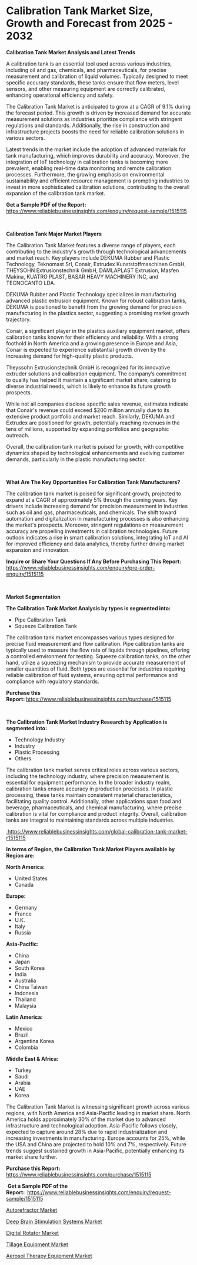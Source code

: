 <p><h1>Calibration Tank Market Size, Growth and Forecast from 2025 - 2032</h1></p><p><strong>Calibration Tank Market Analysis and Latest Trends</strong></p>
<p><p>A calibration tank is an essential tool used across various industries, including oil and gas, chemicals, and pharmaceuticals, for precise measurement and calibration of liquid volumes. Typically designed to meet specific accuracy standards, these tanks ensure that flow meters, level sensors, and other measuring equipment are correctly calibrated, enhancing operational efficiency and safety.</p><p>The Calibration Tank Market is anticipated to grow at a CAGR of 9.1% during the forecast period. This growth is driven by increased demand for accurate measurement solutions as industries prioritize compliance with stringent regulations and standards. Additionally, the rise in construction and infrastructure projects boosts the need for reliable calibration solutions in various sectors. </p><p>Latest trends in the market include the adoption of advanced materials for tank manufacturing, which improves durability and accuracy. Moreover, the integration of IoT technology in calibration tanks is becoming more prevalent, enabling real-time data monitoring and remote calibration processes. Furthermore, the growing emphasis on environmental sustainability and efficient resource management is prompting industries to invest in more sophisticated calibration solutions, contributing to the overall expansion of the calibration tank market.</p></p>
<p><strong>Get a Sample PDF of the Report:&nbsp;</strong> <a href="https://www.reliablebusinessinsights.com/enquiry/request-sample/1515115?utm_campaign=3048&utm_medium=2&utm_source=Github&utm_content=ia&utm_term=10042025&utm_id=calibration-tank">https://www.reliablebusinessinsights.com/enquiry/request-sample/1515115</a></p>
<p>&nbsp;</p>
<p><strong>Calibration Tank Major Market Players</strong></p>
<p><p>The Calibration Tank Market features a diverse range of players, each contributing to the industry's growth through technological advancements and market reach. Key players include DEKUMA Rubber and Plastic Technology, Teknomast Srl, Conair, Extrudex Kunststoffmaschinen GmbH, THEYSOHN Extrusionstechnik GmbH, DAMLAPLAST Extrusion, Masfen Makina, KUATRO PLAST, BASAR HEAVY MACHINERY INC, and TECNOCANTO LDA.</p><p>DEKUMA Rubber and Plastic Technology specializes in manufacturing advanced plastic extrusion equipment. Known for robust calibration tanks, DEKUMA is positioned to benefit from the growing demand for precision manufacturing in the plastics sector, suggesting a promising market growth trajectory.</p><p>Conair, a significant player in the plastics auxiliary equipment market, offers calibration tanks known for their efficiency and reliability. With a strong foothold in North America and a growing presence in Europe and Asia, Conair is expected to experience substantial growth driven by the increasing demand for high-quality plastic products.</p><p>Theyssohn Extrusionstechnik GmbH is recognized for its innovative extruder solutions and calibration equipment. The company’s commitment to quality has helped it maintain a significant market share, catering to diverse industrial needs, which is likely to enhance its future growth prospects.</p><p>While not all companies disclose specific sales revenue, estimates indicate that Conair's revenue could exceed $200 million annually due to its extensive product portfolio and market reach. Similarly, DEKUMA and Extrudex are positioned for growth, potentially reaching revenues in the tens of millions, supported by expanding portfolios and geographic outreach. </p><p>Overall, the calibration tank market is poised for growth, with competitive dynamics shaped by technological enhancements and evolving customer demands, particularly in the plastic manufacturing sector.</p></p>
<p>&nbsp;</p>
<p><strong>What Are The Key Opportunities For Calibration Tank Manufacturers?</strong></p>
<p><p>The calibration tank market is poised for significant growth, projected to expand at a CAGR of approximately 5% through the coming years. Key drivers include increasing demand for precision measurement in industries such as oil and gas, pharmaceuticals, and chemicals. The shift toward automation and digitalization in manufacturing processes is also enhancing the market's prospects. Moreover, stringent regulations on measurement accuracy are propelling investments in calibration technologies. Future outlook indicates a rise in smart calibration solutions, integrating IoT and AI for improved efficiency and data analytics, thereby further driving market expansion and innovation.</p></p>
<p><strong>Inquire or Share Your Questions If Any Before Purchasing This Report:</strong> <a href="https://www.reliablebusinessinsights.com/enquiry/pre-order-enquiry/1515115?utm_campaign=3048&utm_medium=2&utm_source=Github&utm_content=ia&utm_term=10042025&utm_id=calibration-tank">https://www.reliablebusinessinsights.com/enquiry/pre-order-enquiry/1515115</a></p>
<p>&nbsp;</p>
<p><strong>Market Segmentation</strong></p>
<p><strong>The Calibration Tank Market Analysis by types is segmented into:</strong></p>
<p><ul><li>Pipe Calibration Tank</li><li>Squeeze Calibration Tank</li></ul></p>
<p><p>The calibration tank market encompasses various types designed for precise fluid measurement and flow calibration. Pipe calibration tanks are typically used to measure the flow rate of liquids through pipelines, offering a controlled environment for testing. Squeeze calibration tanks, on the other hand, utilize a squeezing mechanism to provide accurate measurement of smaller quantities of fluid. Both types are essential for industries requiring reliable calibration of fluid systems, ensuring optimal performance and compliance with regulatory standards.</p></p>
<p><strong>Purchase this Report:&nbsp;</strong><a href="https://www.reliablebusinessinsights.com/purchase/1515115?utm_campaign=3048&utm_medium=2&utm_source=Github&utm_content=ia&utm_term=10042025&utm_id=calibration-tank">https://www.reliablebusinessinsights.com/purchase/1515115</a></p>
<p>&nbsp;</p>
<p><strong>The Calibration Tank Market Industry Research by Application is segmented into:</strong></p>
<p><ul><li>Technology Industry</li><li>Industry</li><li>Plastic Processing</li><li>Others</li></ul></p>
<p><p>The calibration tank market serves critical roles across various sectors, including the technology industry, where precision measurement is essential for equipment performance. In the broader industry realm, calibration tanks ensure accuracy in production processes. In plastic processing, these tanks maintain consistent material characteristics, facilitating quality control. Additionally, other applications span food and beverage, pharmaceuticals, and chemical manufacturing, where precise calibration is vital for compliance and product integrity. Overall, calibration tanks are integral to maintaining standards across multiple industries.</p></p>
<p><a href="https://www.reliablebusinessinsights.com/global-calibration-tank-market-r1515115?utm_campaign=3048&utm_medium=2&utm_source=Github&utm_content=ia&utm_term=10042025&utm_id=calibration-tank">&nbsp;https://www.reliablebusinessinsights.com/global-calibration-tank-market-r1515115</a></p>
<p><strong>In terms of Region, the Calibration Tank Market Players available by Region are:</strong></p>
<p>
    <p> <strong> North America: </strong>
        <ul>
            <li>United States</li>
            <li>Canada</li>
        </ul>
        </p> 
    <p> <strong> Europe: </strong>
        <ul>
            <li>Germany</li>
            <li>France</li>
            <li>U.K.</li>
            <li>Italy</li>
            <li>Russia</li>
        </ul>
        </p> 
    <p> <strong> Asia-Pacific: </strong>
        <ul>
            <li>China</li>
            <li>Japan</li>
            <li>South Korea</li>
            <li>India</li>
            <li>Australia</li>
            <li>China Taiwan</li>
            <li>Indonesia</li>
            <li>Thailand</li>
            <li>Malaysia</li>
        </ul>
        </p> 
    <p> <strong> Latin America: </strong>
        <ul>
            <li>Mexico</li>
            <li>Brazil</li>
            <li>Argentina Korea</li>
            <li>Colombia</li>
        </ul>
        </p> 
    <p> <strong> Middle East & Africa: </strong>
        <ul>
            <li>Turkey</li>
            <li>Saudi</li>
            <li>Arabia</li>
            <li>UAE</li>
            <li>Korea</li>
        </ul>
    </p>
    </p>
<p><p>The Calibration Tank Market is witnessing significant growth across various regions, with North America and Asia-Pacific leading in market share. North America holds approximately 30% of the market due to advanced infrastructure and technological adoption. Asia-Pacific follows closely, expected to capture around 28% due to rapid industrialization and increasing investments in manufacturing. Europe accounts for 25%, while the USA and China are projected to hold 10% and 7%, respectively. Future trends suggest sustained growth in Asia-Pacific, potentially enhancing its market share further.</p></p>
<p><strong>Purchase this Report: </strong><a href="https://www.reliablebusinessinsights.com/purchase/1515115?utm_campaign=3048&utm_medium=2&utm_source=Github&utm_content=ia&utm_term=10042025&utm_id=calibration-tank">https://www.reliablebusinessinsights.com/purchase/1515115</a></p>
<p>&nbsp;<strong>Get a Sample PDF of the Report:&nbsp;&nbsp;</strong><a href="https://www.reliablebusinessinsights.com/enquiry/request-sample/1515115?utm_campaign=3048&utm_medium=2&utm_source=Github&utm_content=ia&utm_term=10042025&utm_id=calibration-tank">https://www.reliablebusinessinsights.com/enquiry/request-sample/1515115</a></p>
<p><strong></strong></p>
<p><p><a href="https://github.com/kaforarvero/Market-Research-Report-List-1/blob/main/autorefractor-market.md?utm_campaign=3048&utm_medium=2&utm_source=Github&utm_content=ia&utm_term=10042025&utm_id=calibration-tank">Autorefractor Market</a></p><p><a href="https://www.linkedin.com/pulse/deep-brain-stimulation-systems-market-report-product-type-j7wbe?utm_campaign=3048&utm_medium=2&utm_source=Github&utm_content=ia&utm_term=10042025&utm_id=calibration-tank">Deep Brain Stimulation Systems Market</a></p><p><a href="https://www.linkedin.com/pulse/digital-rotator-market-analysis-report-2025-2032-challenges-zppze?utm_campaign=3048&utm_medium=2&utm_source=Github&utm_content=ia&utm_term=10042025&utm_id=calibration-tank">Digital Rotator Market</a></p><p><a href="https://github.com/berkemiars2j/Market-Research-Report-List-1/blob/main/tillage-equipment-market.md?utm_campaign=3048&utm_medium=2&utm_source=Github&utm_content=ia&utm_term=10042025&utm_id=calibration-tank">Tillage Equipment Market</a></p><p><a href="https://www.linkedin.com/pulse/aerosol-therapy-equipment-market-growth-study-examines-trajectory-4dpje?utm_campaign=3048&utm_medium=2&utm_source=Github&utm_content=ia&utm_term=10042025&utm_id=calibration-tank">Aerosol Therapy Equipment Market</a></p></p>